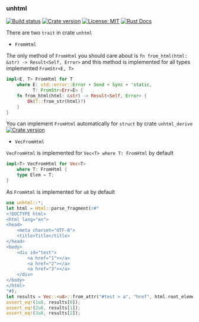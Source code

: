 ### unhtml

[![Build status](https://img.shields.io/travis/Hexilee/unhtml.rs/master.svg)](https://travis-ci.org/Hexilee/unhtml.rs)
[![Crate version](https://img.shields.io/crates/v/unhtml.svg)](https://crates.io/crates/unhtml)
[![License: MIT](https://img.shields.io/badge/License-MIT-yellow.svg)](https://github.com/Hexilee/unhtml.rs/blob/master/LICENSE)
[![Rust Docs](https://docs.rs/unhtml/badge.svg)](https://docs.rs/unhtml)

There are two `trait` in crate `unhtml` 

- `FromHtml`

The only method of `FromHtml` you should care about is `fn from_html(html: &str) -> Result<Self, Error>` and this method is implemented for all types implemented `FromStr<E, T>`

```rust
impl<E, T> FromHtml for T
    where E: std::error::Error + Send + Sync + 'static,
          T: FromStr<Err=E> {
    fn from_html(html: &str) -> Result<Self, Error> {
        Ok(T::from_str(html)?)
    }
}
```

You can implement `FromHtml` automatically for `struct` by crate `unhtml_derive`
[![Crate version](https://img.shields.io/crates/v/unhtml_derive.svg)](https://crates.io/crates/unhtml_derive) 

- `VecFromHtml`

`VecFromHtml` is implemented for `Vec<T> where T: FromHtml` by default

```rust
impl<T> VecFromHtml for Vec<T>
    where T: FromHtml {
    type Elem = T;
}
```

As `FromHtml` is implemented for `u8` by default

```rust
use unhtml::*;
let html = Html::parse_fragment(r#"
<!DOCTYPE html>
<html lang="en">
<head>
    <meta charset="UTF-8">
    <title>Title</title>
</head>
<body>
    <div id="test">
        <a href="1"></a>
        <a href="2"></a>
        <a href="3"></a>
    </div>
</body>
</html>
"#);
let results = Vec::<u8>::from_attr("#test > a", "href", html.root_element()).unwrap();
assert_eq!(1u8, results[0]);
assert_eq!(2u8, results[1]);
assert_eq!(3u8, results[2]);
```
